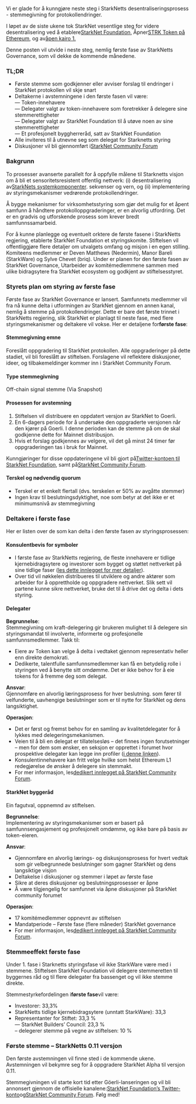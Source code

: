 Vi er glade for å kunngjøre neste steg i StarkNetts desentraliseringsprosess - stemmegivning for protokollendringer.

I løpet av de siste ukene tok StarkNet vesentlige steg for videre desentralisering ved å etablere[StarkNet Foundation](https://medium.com/@StarkNet_Foundation/welcome-to-the-world-starknet-foundation-7bd55d5dbc59), Åpner[STRK Token på Ethereum](https://medium.com/starkware/starknet-token-is-deployed-on-ethereum-f27f0000b00c), og av[åpen kairo 1.](https://medium.com/starkware/open-sourcing-cairo-1-0-b3100a664bb0)

Denne posten vil utvide i neste steg, nemlig første fase av StarkNetts Governance, som vil dekke de kommende månedene.

### TL;DR

* Første stemme som godkjenner eller avviser forslag til endringer i StarkNet protokollen vil skje snart
* Deltakerne i avstemningene i den første fasen vil være:\
  — Token-innehavere\
  — Delegater valgt av token-innehavere som foretrekker å delegere sine stemmerettigheter\
  — Delegater valgt av StarkNet Foundation til å utøve noen av sine stemmerettigheter\
  — Et profesjonelt byggherreråd, satt av StarkNet Foundation
* Alle inviteres til å utnevne seg som delegat for Starknetts styring
* Diskusjoner vil bli gjennomført i[StarkNet Community Forum](https://community.starknet.io/)

### Bakgrunn

To prosesser avanserte parallelt for å oppfylle målene til Starknetts visjon om å bli et sensoritetsresistent offentlig nettverk: (i) desentralisering av[StarkNets systemkomponenter](https://community.starknet.io/t/starknet-decentralized-protocol-introduction/2671). sekvenser og vern, og (ii) implementering av styringsmekanismer vedrørende protokollendringer.

Å bygge mekanismer for virksomhetsstyring som gjør det mulig for et åpent samfunn å håndtere protokolloppgraderinger, er en alvorlig utfordring. Det er en gradvis og utforskende prosess som krever bredt samfunnssamarbeid.

For å kunne planlegge og eventuelt orktere de første fasene i StarkNetts regjering, etablerte StarkNet Foundation et styringskomite. Stiftelsen vil offentliggjøre flere detaljer om utvalgets omfang og misjon i en egen stilling. Komiteens medlemmer er Deven Matthews (Nedermin), Manor Bareli (StarkWare) og Sylve Chevet (briq). Under er planen for den første fasen av StarkNet Governance, Utarbeider av komitémedlemmene sammen med ulike bidragsytere fra StarkNet ecosystem og godkjent av stiftelsesstyret.

### Styrets plan om styring av første fase

Første fase av StarkNet Governance er lansert. Samfunnets medlemmer vil fra nå kunne delta i utformingen av StarkNet gjennom en annen kanal, nemlig å stemme på protokollendringer. Dette er bare det første trinnet i StarkNetts regjering, slik StarkNet er planlagt til neste fase, med flere styringsmekanismer og deltakere vil vokse. Her er detaljene for**første fase**:

#### Stemmegivning emne

Foreslått oppgradering til StarkNet protokollen. Alle oppgraderinger på dette stadiet, vil bli foreslått av stiftelsen. Forslagene vil reflektere diskusjoner, ideer, og tilbakemeldinger kommer inn i StarkNet Community Forum.

#### Type stemmegivning

Off-chain signal stemme (Via Snapshot)

#### Prosessen for avstemning

1. Stiftelsen vil distribuere en oppdatert versjon av StarkNet to Goerli.
2. En 6-dagers periode for å undersøke den oppgraderte versjonen når den kjører på Goerli. I denne perioden kan de stemme på om de skal godkjenne dette for Mainnet distribusjon.
3. Hvis et forslag godkjennes av velgere, vil det gå minst 24 timer før oppgraderingen tas i bruk for Mainnet.

Kunngjøringer for disse oppdateringene vil bli gjort på[Twitter-kontoen til StarkNet Foundation](https://twitter.com/StarkNetFndn), samt på[StarkNet Community Forum](https://community.starknet.io/).

#### Terskel og nødvendig quorum

* Terskel er et enkelt flertall (dvs. terskelen er 50% av avgåtte stemmer)
* Ingen krav til beslutningsdyktighet, noe som betyr at det ikke er et minimumsnivå av stemmegivning

### Deltakere i første fase

Her er listen over de som kan delta i den første fasen av styringsprosessen:

#### Konsulentbevis for symboler

* I første fase av StarkNetts regjering, de fleste innehavere er tidlige kjernebidragsytere og investorer som bygget og støttet nettverket på sine tidlige faser ([les dette innlegget for mer detaljer](https://medium.com/@starkware/part-3-starknet-token-design-5cc17af066c6)).
* Over tid vil nøkkelen distribueres til utviklere og andre aktører som arbeider for å opprettholde og oppgradere nettverket. Slik sett vil partene kunne sikre nettverket, bruke det til å drive det og delta i dets styring.

#### Delegater

**Begrunnelse**:\
Stemmegivning om kraft-delegering gir brukeren mulighet til å delegere sin styringsmandat til involverte, informerte og profesjonelle samfunnsmedlemmer. Takk til:

* Eiere av Token kan velge å delta i vedtaket gjennom representativ heller enn direkte demokrati.
* Dedikerte, talentfulle samfunnsmedlemmer kan få en betydelig rolle i styringen ved å benytte sitt omdømme. Det er ikke behov for å eie tokens for å fremme deg som delegat.

**Ansvar**:\
Gjennomføre en alvorlig læringsprosess for hver beslutning. som fører til velfunderte, uavhengige beslutninger som er til nytte for StarkNet og dens langsiktighet.

**Operasjon**:

* Det er først og fremst behov for en samling av kvalitetdelegater for å lykkes med delegeringsmekanismen.
* Veien til å bli en delegat er tillatelsesløs – det finnes ingen forutsetninger – men for dem som ønsker, en seksjon er opprettet i forumet hvor prospektive delegater kan legge inn profiler ([i denne linken](https://community.starknet.io/t/delegate-profile-thread/4049)).
* Konsulentinnehavere kan fritt velge hvilke som helst Ethereum L1 redegjørelse de ønsker å delegere sin stemmakt.
* For mer informasjon, les[dedikert innlegget på StarkNet Community Forum](https://community.starknet.io/t/delegate-profile-thread/4049).

#### StarkNet byggeråd

Ein fagutval, oppnemnd av stiftelsen.

**Begrunnelse**:\
Implementering av styringsmekanismer som er basert på samfunnsengasjement og profesjonelt omdømme, og ikke bare på basis av token-eieren.

**Ansvar**:

* Gjennomføre en alvorlig lærings- og diskusjonsprosess for hvert vedtak som gir velbegrunnede beslutninger som gagner StarkNet og dens langsiktige visjon
* Deltakelse i diskusjoner og stemmer i løpet av første fase
* Sikre at deres diskusjoner og beslutningsprosesser er åpne
* Å være tilgjengelig for samfunnet via åpne diskusjoner på StarkNet community forumet

**Operasjon**:

* 17 komitémedlemmer oppnevnt av stiftelsen
* Mandatperiode – Første fase (flere måneder) StarkNet governance
* For mer informasjon, les[dedikert innlegget på StarkNet Community Forum](https://community.starknet.io/t/delegate-profile-thread/4049).

### Stemmeeffekt første fase

Under 1. fase i Starknetts styringsfase vil ikke StarkWare være med i stemmene. Stiftelsen StarkNet Foundation vil delegere stemmeretten til byggernes råd og til flere delegater fra bassenget og vil ikke stemme direkte.

Stemmestyrkefordelingen i**første fase**vil være:

* Investorer: 33,3%
* StarkNetts tidlige kjernebidragsytere (unntatt StarkWare): 33,3
* Representanter for Stiftet: 33,3 %\
  — StarkNet Builders’ Council: 23,3 %\
  – delegerer stemme på vegne av stiftelsen: 10 %

### Første stemme – StarkNetts 0.11 versjon

Den første avstemningen vil finne sted i de kommende ukene. Avstemningen vil bekymre seg for å oppgradere StarkNet Alpha til versjon 0.11.

Stemmegivningen vil starte kort tid etter Göerli-lanseringen og vil bli annonsert gjennom de offisielle kanalene:[StarkNet Foundation’s Twitter-konto](https://twitter.com/StarkNetFndn)og[StarkNet Community Forum](https://community.starknet.io/). Følg med!